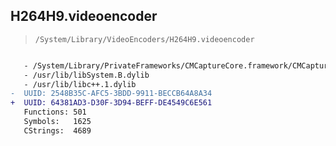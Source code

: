 ## H264H9.videoencoder

> `/System/Library/VideoEncoders/H264H9.videoencoder`

```diff

   - /System/Library/PrivateFrameworks/CMCaptureCore.framework/CMCaptureCore
   - /usr/lib/libSystem.B.dylib
   - /usr/lib/libc++.1.dylib
-  UUID: 2548B35C-AFC5-3BDD-9911-BECCB64A8A34
+  UUID: 64381AD3-D30F-3D94-BEFF-DE4549C6E561
   Functions: 501
   Symbols:   1625
   CStrings:  4689

```
